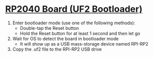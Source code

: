 # [RP2040 Board (UF2 Bootloader)](https://docs-gitbook.keeb.io/docs/flashing-firmware#rp2040-board-uf2-bootloader)
1. Enter bootloader mode (use one of the following methods):
	- Double-tap the Reset button
	- Hold the Reset button for at least 1 second and then let go
2. Wait for OS to detect the board in bootloader mode
	- It will show up as a USB mass-storage device named RPI-RP2
3. Copy the .uf2 file to the RPI-RP2 USB drive
